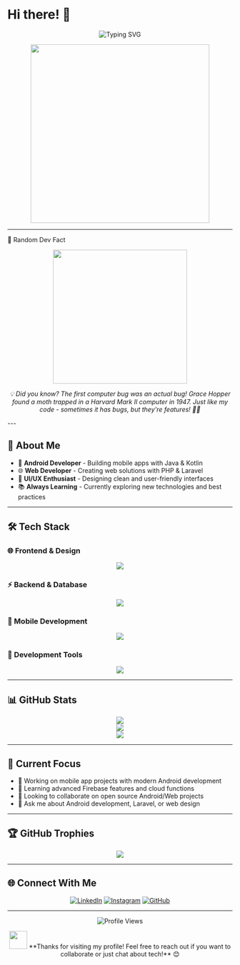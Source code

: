 # Hi there! 👋

<div align="center">
  <img src="https://readme-typing-svg.herokuapp.com?font=Fira+Code&size=30&pause=1000&color=00D9FF&center=true&vCenter=true&width=600&lines=Welcome+to+My+Digital+Space!+🚀;Android+%26+Web+Developer+💻;Always+Learning+Something+New!+✨" alt="Typing SVG" />
</div>

<p align="center">
  <img src="https://media.giphy.com/media/qgQUggAC3Pfv687qPC/giphy.gif" width="400px"/>
</p>

---

🌟 Random Dev Fact

<div align="center">
  <img src="https://media.giphy.com/media/LaVp0AyqR5bGsC5Cbm/giphy.gif" width="300px"/>
  <p><em>💡 Did you know? The first computer bug was an actual bug! Grace Hopper found a moth trapped in a Harvard Mark II computer in 1947. Just like my code - sometimes it has bugs, but they're features! 🐛✨</em></p>
</div>
---

## 🚀 About Me

- 📱 **Android Developer** - Building mobile apps with Java & Kotlin
- 🌐 **Web Developer** - Creating web solutions with PHP & Laravel
- 🎨 **UI/UX Enthusiast** - Designing clean and user-friendly interfaces
- 📚 **Always Learning** - Currently exploring new technologies and best practices

---

## 🛠️ Tech Stack

### 🌐 Frontend & Design

<p align="center">
  <img src="https://skillicons.dev/icons?i=html,css,js,bootstrap" />
</p>

### ⚡ Backend & Database

<p align="center">
  <img src="https://skillicons.dev/icons?i=php,laravel,mysql" />
</p>

### 📱 Mobile Development

<p align="center">
  <img src="https://skillicons.dev/icons?i=androidstudio,kotlin,java,firebase" />
</p>

### 🔧 Development Tools

<p align="center">
  <img src="https://skillicons.dev/icons?i=vscode,git,github" />
</p>

---

## 📊 GitHub Stats

<div align="center">
  <img src="https://github-readme-stats.vercel.app/api?username=rallymizanur42&theme=tokyonight&show_icons=true&hide_border=true&count_private=true&bg_color=0D1117&title_color=00D9FF&icon_color=00D9FF&text_color=ffffff"/>
</div>

<div align="center">
  <img src="https://github-readme-streak-stats.herokuapp.com/?user=rallymizanur42&theme=tokyonight&hide_border=true&background=0D1117&stroke=00D9FF&ring=00D9FF&fire=FF6B6B&currStreakLabel=00D9FF"/>
</div>

<div align="center">
  <img src="https://github-readme-stats.vercel.app/api/top-langs/?username=rallymizanur42&theme=tokyonight&show_icons=true&hide_border=true&layout=compact&bg_color=0D1117&title_color=00D9FF&text_color=ffffff"/>
</div>

---

## 🎯 Current Focus

- 🔭 Working on mobile app projects with modern Android development
- 🌱 Learning advanced Firebase features and cloud functions
- 👯 Looking to collaborate on open source Android/Web projects
- 💬 Ask me about Android development, Laravel, or web design

---

## 🏆 GitHub Trophies

<div align="center">
  <img src="https://github-profile-trophy.vercel.app/?username=rallymizanur42&theme=tokyonight&no-frame=true&no-bg=true&margin-w=4&row=1"/>
</div>

---

## 🌐 Connect With Me

<div align="center">
  
[![LinkedIn](https://img.shields.io/badge/LinkedIn-0077B5?style=for-the-badge&logo=linkedin&logoColor=white)](https://www.linkedin.com/in/rally-mizanur-a31253331/)
[![Instagram](https://img.shields.io/badge/Instagram-E4405F?style=for-the-badge&logo=instagram&logoColor=white)](https://instagram.com/rlly.mznr_/)
[![GitHub](https://img.shields.io/badge/GitHub-100000?style=for-the-badge&logo=github&logoColor=white)](https://github.com/rallymizanur42)

</div>

---

<div align="center">
  
![Profile Views](https://komarev.com/ghpvc/?username=rallymizanur42&style=for-the-badge&color=0969da)

<img src="https://media.giphy.com/media/LnQjpWaON8nhr21vNW/giphy.gif" width="40"> 
**Thanks for visiting my profile! Feel free to reach out if you want to collaborate or just chat about tech!** 😊

</div>
